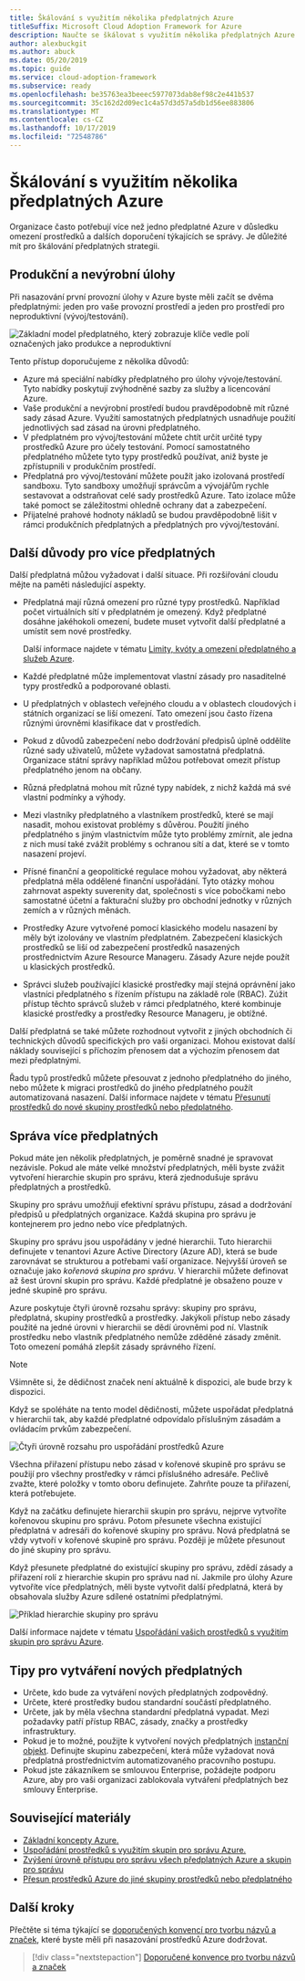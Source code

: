 ```yaml
---
title: Škálování s využitím několika předplatných Azure
titleSuffix: Microsoft Cloud Adoption Framework for Azure
description: Naučte se škálovat s využitím několika předplatných Azure.
author: alexbuckgit
ms.author: abuck
ms.date: 05/20/2019
ms.topic: guide
ms.service: cloud-adoption-framework
ms.subservice: ready
ms.openlocfilehash: be35763ea3beeec5977073dab8ef98c2e441b537
ms.sourcegitcommit: 35c162d2d09ec1c4a57d3d57a5db1d56ee883806
ms.translationtype: MT
ms.contentlocale: cs-CZ
ms.lasthandoff: 10/17/2019
ms.locfileid: "72548786"
---
```

# <a name="scaling-with-multiple-azure-subscriptions"></a>Škálování s využitím několika předplatných Azure

Organizace často potřebují více než jedno předplatné Azure v důsledku omezení prostředků a dalších doporučení týkajících se správy. Je důležité mít pro škálování předplatných strategii.

## <a name="production-and-nonproduction-workloads"></a>Produkční a nevýrobní úlohy

Při nasazování první provozní úlohy v Azure byste měli začít se dvěma předplatnými: jeden pro vaše provozní prostředí a jeden pro prostředí pro neproduktivní (vývoj/testování).

![Základní model předplatného, který zobrazuje klíče vedle polí označených jako produkce a neproduktivní](../../_images/ready/basic-subscription-model.png)

Tento přístup doporučujeme z několika důvodů:

- Azure má speciální nabídky předplatného pro úlohy vývoje/testování. Tyto nabídky poskytují zvýhodněné sazby za služby a licencování Azure.
- Vaše produkční a nevýrobní prostředí budou pravděpodobně mít různé sady zásad Azure. Využití samostatných předplatných usnadňuje použití jednotlivých sad zásad na úrovni předplatného.
- V předplatném pro vývoj/testování můžete chtít určit určité typy prostředků Azure pro účely testování. Pomocí samostatného předplatného můžete tyto typy prostředků používat, aniž byste je zpřístupnili v produkčním prostředí.
- Předplatná pro vývoj/testování můžete použít jako izolovaná prostředí sandboxu. Tyto sandboxy umožňují správcům a vývojářům rychle sestavovat a odstraňovat celé sady prostředků Azure. Tato izolace může také pomoct se záležitostmi ohledně ochrany dat a zabezpečení.
- Přijatelné prahové hodnoty nákladů se budou pravděpodobně lišit v rámci produkčních předplatných a předplatných pro vývoj/testování.

## <a name="other-reasons-for-multiple-subscriptions"></a>Další důvody pro více předplatných

Další předplatná můžou vyžadovat i další situace. Při rozšiřování cloudu mějte na paměti následující aspekty.

- Předplatná mají různá omezení pro různé typy prostředků. Například počet virtuálních sítí v předplatném je omezený. Když předplatné dosáhne jakéhokoli omezení, budete muset vytvořit další předplatné a umístit sem nové prostředky.

  Další informace najdete v tématu [Limity, kvóty a omezení předplatného a služeb Azure](https://docs.microsoft.com/azure/azure-subscription-service-limits).

- Každé předplatné může implementovat vlastní zásady pro nasaditelné typy prostředků a podporované oblasti.

- U předplatných v oblastech veřejného cloudu a v oblastech cloudových i státních organizací se liší omezení. Tato omezení jsou často řízena různými úrovněmi klasifikace dat v prostředích.

- Pokud z důvodů zabezpečení nebo dodržování předpisů úplně oddělíte různé sady uživatelů, můžete vyžadovat samostatná předplatná. Organizace státní správy například můžou potřebovat omezit přístup předplatného jenom na občany.

- Různá předplatná mohou mít různé typy nabídek, z nichž každá má své vlastní podmínky a výhody.

- Mezi vlastníky předplatného a vlastníkem prostředků, které se mají nasadit, mohou existovat problémy s důvěrou. Použití jiného předplatného s jiným vlastnictvím může tyto problémy zmírnit, ale jedna z nich musí také zvážit problémy s ochranou sítí a dat, které se v tomto nasazení projeví.

- Přísné finanční a geopolitické regulace mohou vyžadovat, aby některá předplatná měla oddělené finanční uspořádání. Tyto otázky mohou zahrnovat aspekty suverenity dat, společnosti s více pobočkami nebo samostatné účetní a fakturační služby pro obchodní jednotky v různých zemích a v různých měnách.

- Prostředky Azure vytvořené pomocí klasického modelu nasazení by měly být izolovány ve vlastním předplatném. Zabezpečení klasických prostředků se liší od zabezpečení prostředků nasazených prostřednictvím Azure Resource Manageru. Zásady Azure nejde použít u klasických prostředků.

- Správci služeb používající klasické prostředky mají stejná oprávnění jako vlastníci předplatného s řízením přístupu na základě role (RBAC). Zúžit přístup těchto správců služeb v rámci předplatného, které kombinuje klasické prostředky a prostředky Resource Manageru, je obtížné.

Další předplatná se také můžete rozhodnout vytvořit z jiných obchodních či technických důvodů specifických pro vaši organizaci. Mohou existovat další náklady související s příchozím přenosem dat a výchozím přenosem dat mezi předplatnými.

Řadu typů prostředků můžete přesouvat z jednoho předplatného do jiného, nebo můžete k migraci prostředků do jiného předplatného použít automatizovaná nasazení. Další informace najdete v tématu [Přesunutí prostředků do nové skupiny prostředků nebo předplatného](https://docs.microsoft.com/azure/azure-resource-manager/resource-group-move-resources).

## <a name="managing-multiple-subscriptions"></a>Správa více předplatných

Pokud máte jen několik předplatných, je poměrně snadné je spravovat nezávisle. Pokud ale máte velké množství předplatných, měli byste zvážit vytvoření hierarchie skupin pro správu, která zjednodušuje správu předplatných a prostředků.

Skupiny pro správu umožňují efektivní správu přístupu, zásad a dodržování předpisů u předplatných organizace. Každá skupina pro správu je kontejnerem pro jedno nebo více předplatných.

Skupiny pro správu jsou uspořádány v jedné hierarchii. Tuto hierarchii definujete v tenantovi Azure Active Directory (Azure AD), která se bude zarovnávat se strukturou a potřebami vaší organizace. Nejvyšší úroveň se označuje jako *kořenová skupina pro správu*. V hierarchii můžete definovat až šest úrovní skupin pro správu. Každé předplatné je obsaženo pouze v jedné skupině pro správu.

Azure poskytuje čtyři úrovně rozsahu správy: skupiny pro správu, předplatná, skupiny prostředků a prostředky. Jakýkoli přístup nebo zásady použité na jedné úrovni v hierarchii se dědí úrovněmi pod ní. Vlastník prostředku nebo vlastník předplatného nemůže zděděné zásady změnit. Toto omezení pomáhá zlepšit zásady správného řízení.

> [!NOTE]
> Všimněte si, že dědičnost značek není aktuálně k dispozici, ale bude brzy k dispozici.

Když se spoléháte na tento model dědičnosti, můžete uspořádat předplatná v hierarchii tak, aby každé předplatné odpovídalo příslušným zásadám a ovládacím prvkům zabezpečení.

![Čtyři úrovně rozsahu pro uspořádání prostředků Azure](../../ready/azure-setup-guide/media/organize-resources/scope-levels.png)

Všechna přiřazení přístupu nebo zásad v kořenové skupině pro správu se použijí pro všechny prostředky v rámci příslušného adresáře. Pečlivě zvažte, které položky v tomto oboru definujete. Zahrňte pouze ta přiřazení, která potřebujete.

Když na začátku definujete hierarchii skupin pro správu, nejprve vytvoříte kořenovou skupinu pro správu. Potom přesunete všechna existující předplatná v adresáři do kořenové skupiny pro správu. Nová předplatná se vždy vytvoří v kořenové skupině pro správu. Později je můžete přesunout do jiné skupiny pro správu.

Když přesunete předplatné do existující skupiny pro správu, zdědí zásady a přiřazení rolí z hierarchie skupin pro správu nad ní. Jakmile pro úlohy Azure vytvoříte více předplatných, měli byste vytvořit další předplatná, která by obsahovala služby Azure sdílené ostatními předplatnými.

![Příklad hierarchie skupiny pro správu](../../_images/ready/management-group-hierarchy.png)

Další informace najdete v tématu [Uspořádání vašich prostředků s využitím skupin pro správu Azure](https://docs.microsoft.com/azure/governance/management-groups).

## <a name="tips-for-creating-new-subscriptions"></a>Tipy pro vytváření nových předplatných

- Určete, kdo bude za vytváření nových předplatných zodpovědný.
- Určete, které prostředky budou standardní součástí předplatného.
- Určete, jak by měla všechna standardní předplatná vypadat. Mezi požadavky patří přístup RBAC, zásady, značky a prostředky infrastruktury.
- Pokud je to možné, použijte k vytvoření nových předplatných [instanční objekt](https://docs.microsoft.com/azure/azure-resource-manager/grant-access-to-create-subscription). Definujte skupinu zabezpečení, která může vyžadovat nová předplatná prostřednictvím automatizovaného pracovního postupu.
- Pokud jste zákazníkem se smlouvou Enterprise, požádejte podporu Azure, aby pro vaši organizaci zablokovala vytváření předplatných bez smlouvy Enterprise.

## <a name="related-resources"></a>Související materiály

- [Základní koncepty Azure.](./fundamental-concepts.md)
- [Uspořádání prostředků s využitím skupin pro správu Azure.](https://docs.microsoft.com/azure/governance/management-groups)
- [Zvýšení úrovně přístupu pro správu všech předplatných Azure a skupin pro správu](https://docs.microsoft.com/azure/role-based-access-control/elevate-access-global-admin)
- [Přesun prostředků Azure do jiné skupiny prostředků nebo předplatného](https://docs.microsoft.com/azure/azure-resource-manager/resource-group-move-resources)

## <a name="next-steps"></a>Další kroky

Přečtěte si téma týkající se [doporučených konvencí pro tvorbu názvů a značek](./naming-and-tagging.md), které byste měli při nasazování prostředků Azure dodržovat.

> [!div class="nextstepaction"]
> [Doporučené konvence pro tvorbu názvů a značek](./naming-and-tagging.md)
